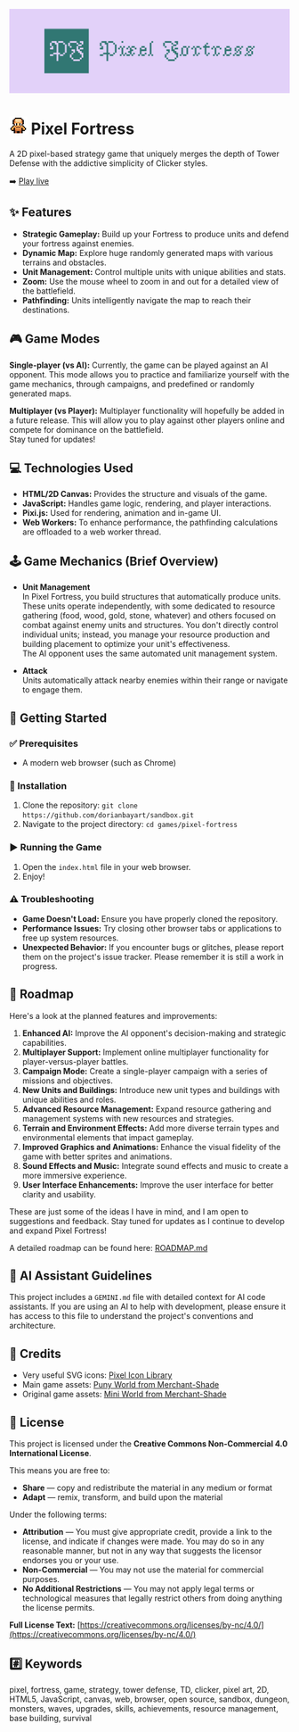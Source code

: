 [![Pixel Fortress Logo](assets/logo_banner.svg)](https://dorianbayart.github.io/sandbox/games/pixel-fortress/) 

# <img src="assets/base_192_pixelated.png" alt="Favicon" width="auto" height="32"> Pixel Fortress

A 2D pixel-based strategy game that uniquely merges the depth of Tower Defense with the addictive simplicity of Clicker styles.

➡️ [Play live](https://dorianbayart.github.io/sandbox/games/pixel-fortress/)




## ✨ Features

* **Strategic Gameplay:** Build up your Fortress to produce units and defend your fortress against enemies.
* **Dynamic Map:** Explore huge randomly generated maps with various terrains and obstacles.
* **Unit Management:** Control multiple units with unique abilities and stats.
* **Zoom:** Use the mouse wheel to zoom in and out for a detailed view of the battlefield.
* **Pathfinding:** Units intelligently navigate the map to reach their destinations.

## 🎮 Game Modes

**Single-player (vs AI):** Currently, the game can be played against an AI opponent. This mode allows you to practice and familiarize yourself with the game mechanics, through campaigns, and predefined or randomly generated maps.

**Multiplayer (vs Player):** Multiplayer functionality will hopefully be added in a future release. This will allow you to play against other players online and compete for dominance on the battlefield.  
Stay tuned for updates! 


## 💻 Technologies Used

* **HTML/2D Canvas:** Provides the structure and visuals of the game.
* **JavaScript:** Handles game logic, rendering, and player interactions.
* **Pixi.js:** Used for rendering, animation and in-game UI.
* **Web Workers:** To enhance performance, the pathfinding calculations are offloaded to a web worker thread.


## 🕹️ Game Mechanics (Brief Overview)

* **Unit Management**  
In Pixel Fortress, you build structures that automatically produce units. These units operate independently, with some dedicated to resource gathering (food, wood, gold, stone, whatever) and others focused on combat against enemy units and structures. You don't directly control individual units; instead, you manage your resource production and building placement to optimize your unit's effectiveness.  
The AI opponent uses the same automated unit management system.

* **Attack**  
Units automatically attack nearby enemies within their range or navigate to engage them.


## 🚀 Getting Started

### ✅ Prerequisites

* A modern web browser (such as Chrome)

### 💾 Installation

1. Clone the repository: `git clone https://github.com/dorianbayart/sandbox.git`
2. Navigate to the project directory: `cd games/pixel-fortress`

### ▶️ Running the Game

1. Open the `index.html` file in your web browser.
2. Enjoy!

### ⚠️ Troubleshooting

* **Game Doesn't Load:** Ensure you have properly cloned the repository.
* **Performance Issues:** Try closing other browser tabs or applications to free up system resources.
* **Unexpected Behavior:** If you encounter bugs or glitches, please report them on the project's issue tracker. Please remember it is still a work in progress.


## 🎯 Roadmap

Here's a look at the planned features and improvements:

1. **Enhanced AI:** Improve the AI opponent's decision-making and strategic capabilities.
2. **Multiplayer Support:** Implement online multiplayer functionality for player-versus-player battles.
3. **Campaign Mode:** Create a single-player campaign with a series of missions and objectives.
4. **New Units and Buildings:** Introduce new unit types and buildings with unique abilities and roles.
5. **Advanced Resource Management:** Expand resource gathering and management systems with new resources and strategies.
6. **Terrain and Environment Effects:** Add more diverse terrain types and environmental elements that impact gameplay.
7. **Improved Graphics and Animations:** Enhance the visual fidelity of the game with better sprites and animations.
8. **Sound Effects and Music:** Integrate sound effects and music to create a more immersive experience.
9. **User Interface Enhancements:** Improve the user interface for better clarity and usability.
   
These are just some of the ideas I have in mind, and I am open to suggestions and feedback. 
Stay tuned for updates as I continue to develop and expand Pixel Fortress!

A detailed roadmap can be found here: [ROADMAP.md](ROADMAP.md)

## 🤖 AI Assistant Guidelines

This project includes a `GEMINI.md` file with detailed context for AI code assistants. If you are using an AI to help with development, please ensure it has access to this file to understand the project's conventions and architecture.



## 🙌 Credits

* Very useful SVG icons: [Pixel Icon Library](https://github.com/hackernoon/pixel-icon-library)
* Main game assets: [Puny World from Merchant-Shade](https://merchant-shade.itch.io/16x16-puny-world)
* Original game assets: [Mini World from Merchant-Shade](https://merchant-shade.itch.io/16x16-mini-world-sprites)



## 📜 License

This project is licensed under the **Creative Commons Non-Commercial 4.0 International License**.

This means you are free to:

* **Share** — copy and redistribute the material in any medium or format
* **Adapt** — remix, transform, and build upon the material

Under the following terms:

* **Attribution** — You must give appropriate credit, provide a link to the license, and indicate if changes were made. You may do so in any reasonable manner, but not in any way that suggests the licensor endorses you or your use.
* **Non-Commercial** — You may not use the material for commercial purposes.
* **No Additional Restrictions** — You may not apply legal terms or technological measures that legally restrict others from doing anything the license permits.

**Full License Text:** [https://creativecommons.org/licenses/by-nc/4.0/](https://creativecommons.org/licenses/by-nc/4.0/)


## #️⃣ Keywords

pixel, fortress, game, strategy, tower defense, TD, clicker, pixel art, 2D, HTML5, JavaScript, canvas, web, browser, open source, sandbox, dungeon, monsters, waves, upgrades, skills, achievements, resource management, base building, survival
